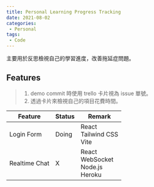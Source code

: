 ```yaml
---
title: Personal Learning Progress Tracking
date: 2021-08-02
categories: 
 - Personal
tags:
 - Code
---
```

主要用於反思檢視自己的學習進度，改善拖延症問題。
<!--more-->
## Features
> 1. demo commit 時使用 trello 卡片視為 issue 單號。
> 2. 透過卡片來檢視自己的項目花費時間。

| Feature | Status | Remark |
| -------- | -------- | -------- |
| Login Form | Doing | React<br>Tailwind CSS<br>Vite |
| Realtime Chat | X | React<br>WebSocket<br>Node.js<br>Heroku |